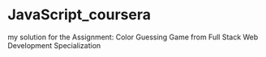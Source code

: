 # JavaScript_coursera
my solution for the Assignment: Color Guessing Game from Full Stack Web Development Specialization
